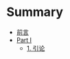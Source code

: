 # Summary

* [前言](README.md)
* [Part I](content/part1/README.md)
  * [1. 引论](content/part1/0-引论.md)

